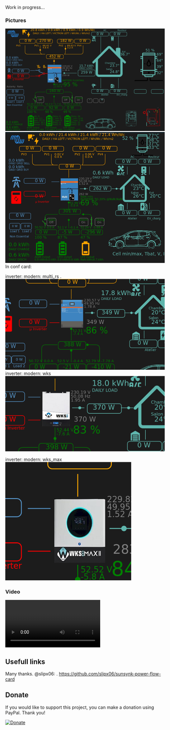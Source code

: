 Work in progress...



### Pictures
![](img/1.png) 
![](img/2_mid1.png) 
In conf card:
 
inverter:
  modern: multi_rs
 .
![](img/multi_rs.png) 
inverter:
  modern: wks
![](img/wks.png) 

inverter:
  modern: wks_max
![](img/wks_max.png) 

### Video
![](MosFet_BMS_cmd.mp4) 

## Usefull links
Many thanks. @slipx06:
. https://github.com/slipx06/sunsynk-power-flow-card

## Donate

If you would like to support this project, you can make a donation using PayPal. Thank you!

[![Donate](https://www.paypalobjects.com/en_US/i/btn/btn_donateCC_LG.gif)](https://www.paypal.com/donate/?business=2HTV9RH5BPWX6&no_recurring=0&currency_code=EUR)
